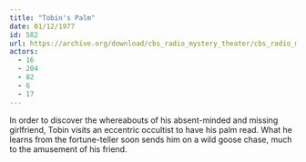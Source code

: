 ```yaml
---
title: "Tobin's Palm"
date: 01/12/1977
id: 582
url: https://archive.org/download/cbs_radio_mystery_theater/cbs_radio_mystery_theater-0551-0600.zip/cbs_radio_mystery_theater-0551-0600%2Fcbsrmt_0582_tobins_palm.mp3
actors:
  - 16
  - 204
  - 82
  - 6
  - 17
---
```

In order to discover the whereabouts of his absent-minded and missing girlfriend, Tobin visits an eccentric occultist to have his palm read. What he learns from the fortune-teller soon sends him on a wild goose chase, much to the amusement of his friend.